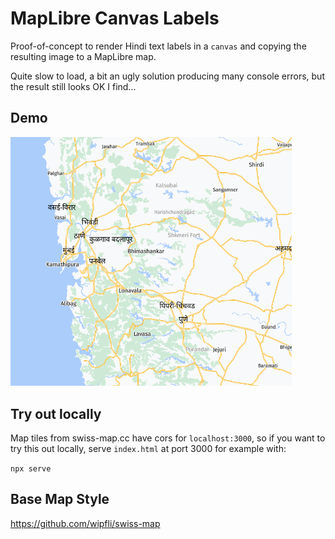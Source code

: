 # MapLibre Canvas Labels

Proof-of-concept to render Hindi text labels in a `canvas` and copying the resulting image to a MapLibre map.

Quite slow to load, a bit an ugly solution producing many console errors, but the result still looks OK I find...

## Demo

<a href="https://wipfli.github.io/maplibre-canvas-labels">

<img src="screenshot.png" width=450>

</a>

## Try out locally

Map tiles from swiss-map.cc have cors for `localhost:3000`, so if you want to try this out locally, serve `index.html` at port 3000 for example with:

`npx serve`

## Base Map Style

https://github.com/wipfli/swiss-map
